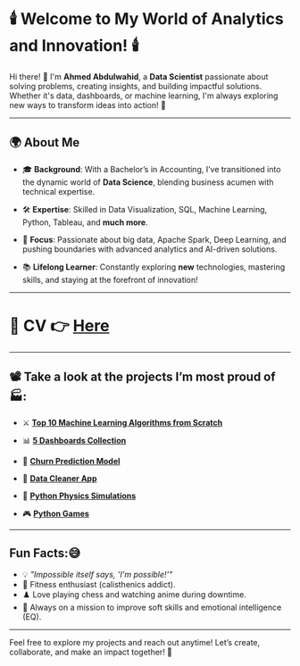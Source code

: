 # 🕯️ Welcome to My World of Analytics and Innovation! 🕯️  

Hi there! 👋 I'm **Ahmed Abdulwahid**, a **Data Scientist** passionate about solving problems, creating insights, and building impactful solutions. Whether it's data, dashboards, or machine learning, I'm always exploring new ways to transform ideas into action! 🚀  

---

## 🌍 About Me

- 🎓 **Background**: With a Bachelor’s in Accounting, I’ve transitioned into the dynamic world of **Data Science**, blending business acumen with technical expertise.
    
- 🛠️ **Expertise**: Skilled in Data Visualization, SQL, Machine Learning, Python, Tableau, and **much more**.
  
- 🎯 **Focus**: Passionate about big data, Apache Spark, Deep Learning, and pushing boundaries with advanced analytics and AI-driven solutions.
  
- 📚 **Lifelong Learner**: Constantly exploring **new** technologies, mastering skills, and staying at the forefront of innovation! 

---


# 📄 **CV** 👉 [Here](https://drive.google.com/file/d/1k8gFNOb7Qg7HqvyL9v0pavq1D7wVbowS/view?usp=sharing)


---

## 📽️ Take a look at the projects I’m most proud of 🏭:  
 
- ⚔️ [**Top 10 Machine Learning Algorithms from Scratch**](https://github.com/AhmedAbdulWahid-Data/Top_10_ML_Algorithms)
  
- 📊 [**5 Dashboards Collection**](https://github.com/AhmedAbdulWahid-Data/Top_5_Dashboards)
  
- 🤖 [**Churn Prediction Model**](https://github.com/AhmedAbdulWahid-Data/Customer_Churn_Prediction)
  
- 🧼 [**Data Cleaner App**](https://github.com/AhmedAbdulWahid-Data/Data_Cleaner_app)

- 🔭 [**Python Physics Simulations**](https://github.com/AhmedAbdulWahid-Data/Python_Physics)
  
- 🎮 [**Python Games**](https://github.com/AhmedAbdulWahid-Data/Python_Games)

  
---

## Fun Facts:😅 
- 💡 *"Impossible itself says, 'I'm possible!'"*  
- 🤸 Fitness enthusiast (calisthenics addict).  
- ♟️ Love playing chess and watching anime during downtime.  
- 🌱 Always on a mission to improve soft skills and emotional intelligence (EQ).  

---

Feel free to explore my projects and reach out anytime! Let’s create, collaborate, and make an impact together! 💪  
